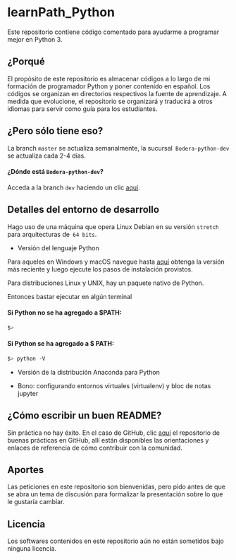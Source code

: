 # learnPath_Python
Este repositorio contiene código comentado para ayudarme a programar mejor en Python 3.

## ¿Porqué
El propósito de este repositorio es almacenar códigos a lo largo de mi formación de programador Python y poner contenido en español. Los códigos se organizan en directorios respectivos la fuente de aprendizaje. A medida que evolucione, el repositorio se organizará y traducirá a otros idiomas para servir como guía para los estudiantes.

## ¿Pero sólo tiene eso?
La branch `master` se actualiza semanalmente, la sucursal` Bodera-python-dev` se actualiza cada 2-4 días.

#### ¿Dónde está `Bodera-python-dev`?
Acceda a la branch `dev` haciendo un clic [aquí](https://github.com/Bodera/learnPath_Python/tree/Bodera-python-dev).

## Detalles del entorno de desarrollo
Hago uso de una máquina que opera Linux Debian en su versión `stretch` para arquitecturas de` 64 bits`.

* Versión del lenguaje Python

Para aqueles en Windows y macOS navegue hasta [aquí](https://www.python.org/downloads/) obtenga la versión más reciente y luego ejecute los pasos de instalación provistos.

Para distribuciones Linux y UNIX, hay un paquete nativo de Python.

Entonces bastar ejecutar en algún terminal

#### Si Python no se ha agregado a $PATH:
```bash
$>
```
#### Si Python se ha agregado a $ PATH:
```bash
$> python -V
```

* Versión de la distribución Anaconda para Python

* Bono: configurando entornos virtuales (virtualenv) y bloc de notas jupyter

## ¿Cómo escribir un buen README?
 Sin práctica no hay éxito. En el caso de GitHub, clic [aquí](https://github.com/Bodera/goodPractices_Github) el repositorio de buenas prácticas en GitHub, allí están disponibles las orientaciones y enlaces de referencia de cómo contribuir con la comunidad.

## Aportes
Las peticiones en este repositorio son bienvenidas, pero pido antes de que se abra un tema de discusión para formalizar la presentación sobre lo que le gustaría cambiar.

## Licencia
Los softwares contenidos en este repositorio aún no están sometidos bajo ninguna licencia.